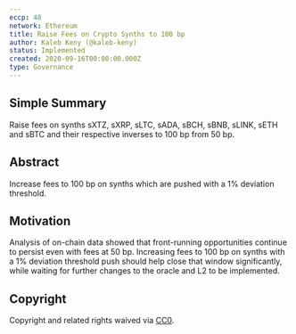 ```yaml
---
eccp: 48
network: Ethereum
title: Raise Fees on Crypto Synths to 100 bp
author: Kaleb Keny (@kaleb-keny)
status: Implemented
created: 2020-09-16T00:00:00.000Z
type: Governance
---
```


## Simple Summary

Raise fees on synths sXTZ, sXRP, sLTC, sADA, sBCH, sBNB, sLINK, sETH and sBTC and their respective inverses to 100 bp from 50 bp.

## Abstract

<!--A short (~200 word) description of the variable change proposed.-->

Increase fees to 100 bp on synths which are pushed with a 1% deviation threshold.

## Motivation

Analysis of on-chain data showed that front-running opportunities continue to persist even with fees at 50 bp.
Increasing fees to 100 bp on synths with a 1% deviation threshold push should help close that window significantly, while waiting for further changes to the oracle and L2 to be implemented.

## Copyright

Copyright and related rights waived via [CC0](https://creativecommons.org/publicdomain/zero/1.0/).
